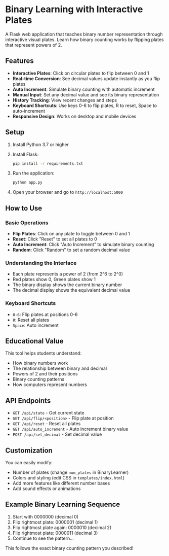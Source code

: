 # Binary Learning with Interactive Plates

A Flask web application that teaches binary number representation through interactive visual plates. Learn how binary counting works by flipping plates that represent powers of 2.

## Features

- **Interactive Plates**: Click on circular plates to flip between 0 and 1
- **Real-time Conversion**: See decimal values update instantly as you flip plates
- **Auto Increment**: Simulate binary counting with automatic increment
- **Manual Input**: Set any decimal value and see its binary representation
- **History Tracking**: View recent changes and steps
- **Keyboard Shortcuts**: Use keys 0-6 to flip plates, R to reset, Space to auto-increment
- **Responsive Design**: Works on desktop and mobile devices

## Setup

1. Install Python 3.7 or higher
2. Install Flask:
   ```bash
   pip install -r requirements.txt
   ```

3. Run the application:
   ```bash
   python app.py
   ```

4. Open your browser and go to `http://localhost:5000`

## How to Use

### Basic Operations
- **Flip Plates**: Click on any plate to toggle between 0 and 1
- **Reset**: Click "Reset" to set all plates to 0
- **Auto Increment**: Click "Auto Increment" to simulate binary counting
- **Random**: Click "Random" to set a random decimal value

### Understanding the Interface
- Each plate represents a power of 2 (from 2^6 to 2^0)
- Red plates show 0, Green plates show 1
- The binary display shows the current binary number
- The decimal display shows the equivalent decimal value

### Keyboard Shortcuts
- `0-6`: Flip plates at positions 0-6
- `R`: Reset all plates
- `Space`: Auto increment

## Educational Value

This tool helps students understand:
- How binary numbers work
- The relationship between binary and decimal
- Powers of 2 and their positions
- Binary counting patterns
- How computers represent numbers

## API Endpoints

- `GET /api/state` - Get current state
- `GET /api/flip/<position>` - Flip plate at position
- `GET /api/reset` - Reset all plates
- `GET /api/auto_increment` - Auto increment binary value
- `POST /api/set_decimal` - Set decimal value

## Customization

You can easily modify:
- Number of plates (change `num_plates` in BinaryLearner)
- Colors and styling (edit CSS in `templates/index.html`)
- Add more features like different number bases
- Add sound effects or animations

## Example Binary Learning Sequence

1. Start with 0000000 (decimal 0)
2. Flip rightmost plate: 0000001 (decimal 1)
3. Flip rightmost plate again: 0000010 (decimal 2)
4. Flip rightmost plate: 0000011 (decimal 3)
5. Continue to see the pattern...

This follows the exact binary counting pattern you described!
